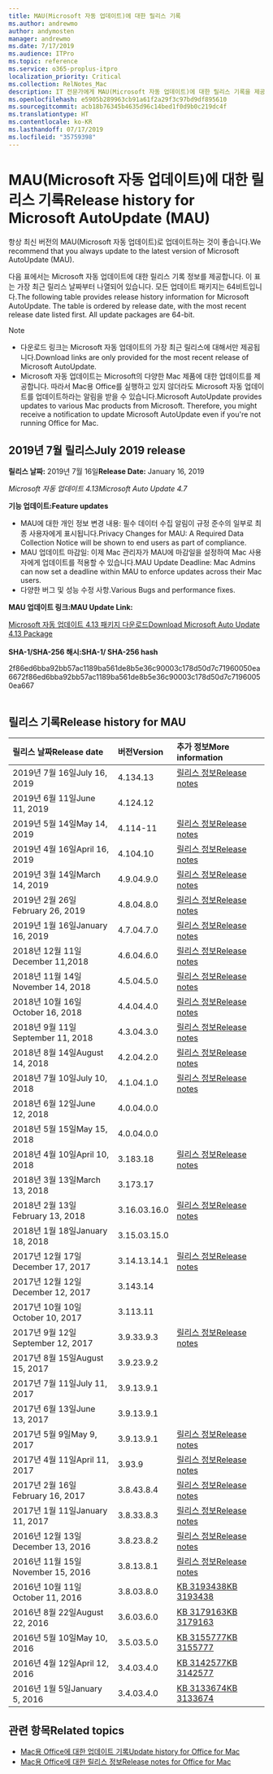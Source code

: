 ```yaml
---
title: MAU(Microsoft 자동 업데이트)에 대한 릴리스 기록
ms.author: andrewmo
author: andymosten
manager: andrewmo
ms.date: 7/17/2019
ms.audience: ITPro
ms.topic: reference
ms.service: o365-proplus-itpro
localization_priority: Critical
ms.collection: RelNotes_Mac
description: IT 전문가에게 MAU(Microsoft 자동 업데이트)에 대한 릴리스 기록을 제공합니다.
ms.openlocfilehash: e5905b289963cb91a61f2a29f3c97bd9df895610
ms.sourcegitcommit: acb18b76345b4635d96c14bed1f0d9b0c219dc4f
ms.translationtype: HT
ms.contentlocale: ko-KR
ms.lasthandoff: 07/17/2019
ms.locfileid: "35759398"
---
```

# <a name="release-history-for-microsoft-autoupdate-mau"></a><span data-ttu-id="c0432-103">MAU(Microsoft 자동 업데이트)에 대한 릴리스 기록</span><span class="sxs-lookup"><span data-stu-id="c0432-103">Release history for Microsoft AutoUpdate (MAU)</span></span>
 
<span data-ttu-id="c0432-104">항상 최신 버전의 MAU(Microsoft 자동 업데이트)로 업데이트하는 것이 좋습니다.</span><span class="sxs-lookup"><span data-stu-id="c0432-104">We recommend that you always update to the latest version of Microsoft AutoUpdate (MAU).</span></span>

<span data-ttu-id="c0432-p101">다음 표에서는 Microsoft 자동 업데이트에 대한 릴리스 기록 정보를 제공합니다. 이 표는 가장 최근 릴리스 날짜부터 나열되어 있습니다. 모든 업데이트 패키지는 64비트입니다.</span><span class="sxs-lookup"><span data-stu-id="c0432-p101">The following table provides release history information for Microsoft AutoUpdate. The table is ordered by release date, with the most recent release date listed first. All update packages are 64-bit.</span></span>


> [!NOTE]
> 
> - <span data-ttu-id="c0432-108">다운로드 링크는 Microsoft 자동 업데이트의 가장 최근 릴리스에 대해서만 제공됩니다.</span><span class="sxs-lookup"><span data-stu-id="c0432-108">Download links are only provided for the most recent release of Microsoft AutoUpdate.</span></span>
> - <span data-ttu-id="c0432-p102">Microsoft 자동 업데이트는 Microsoft의 다양한 Mac 제품에 대한 업데이트를 제공합니다. 따라서 Mac용 Office를 실행하고 있지 않더라도 Microsoft 자동 업데이트를 업데이트하라는 알림을 받을 수 있습니다.</span><span class="sxs-lookup"><span data-stu-id="c0432-p102">Microsoft AutoUpdate provides updates to various Mac products from Microsoft. Therefore, you might receive a notification to update Microsoft AutoUpdate even if you're not running Office for Mac.</span></span>
  
## <a name="july-2019-release"></a><span data-ttu-id="c0432-111">2019년 7월 릴리스</span><span class="sxs-lookup"><span data-stu-id="c0432-111">July 2019 release</span></span>

<span data-ttu-id="c0432-112">**릴리스 날짜:** 2019년 7월 16일</span><span class="sxs-lookup"><span data-stu-id="c0432-112">**Release Date:** January 16, 2019</span></span>

<span data-ttu-id="c0432-113">*Microsoft 자동 업데이트 4.13*</span><span class="sxs-lookup"><span data-stu-id="c0432-113">*Microsoft Auto Update 4.7*</span></span>

 <span data-ttu-id="c0432-114">**기능 업데이트:**</span><span class="sxs-lookup"><span data-stu-id="c0432-114">**Feature updates**</span></span>

- <span data-ttu-id="c0432-115">MAU에 대한 개인 정보 변경 내용: 필수 데이터 수집 알림이 규정 준수의 일부로 최종 사용자에게 표시됩니다.</span><span class="sxs-lookup"><span data-stu-id="c0432-115">Privacy Changes for MAU: A Required Data Collection Notice will be shown to end users as part of compliance.</span></span>
- <span data-ttu-id="c0432-116">MAU 업데이트 마감일: 이제 Mac 관리자가 MAU에 마감일을 설정하여 Mac 사용자에게 업데이트를 적용할 수 있습니다.</span><span class="sxs-lookup"><span data-stu-id="c0432-116">MAU Update Deadline: Mac Admins can now set a deadline within MAU to enforce updates across their Mac users.</span></span>
- <span data-ttu-id="c0432-117">다양한 버그 및 성능 수정 사항.</span><span class="sxs-lookup"><span data-stu-id="c0432-117">Various Bugs and performance fixes.</span></span>

<span data-ttu-id="c0432-118">**MAU 업데이트 링크:**</span><span class="sxs-lookup"><span data-stu-id="c0432-118">**MAU Update Link:**</span></span>

[<span data-ttu-id="c0432-119">Microsoft 자동 업데이트 4.13 패키지 다운로드</span><span class="sxs-lookup"><span data-stu-id="c0432-119">Download Microsoft Auto Update 4.13 Package</span></span>](https://officecdn.microsoft.com/pr/C1297A47-86C4-4C1F-97FA-950631F94777/MacAutoupdate/Microsoft_AutoUpdate_4.13.19071500_Updater.pkg)<br/>
<br/>
<span data-ttu-id="c0432-120">**SHA-1/SHA-256 해시:**</span><span class="sxs-lookup"><span data-stu-id="c0432-120">**SHA-1/ SHA-256 hash**</span></span>

<span data-ttu-id="c0432-121">2f86ed6bba92bb57ac1189ba561de8b5e36c90003c178d50d7c71960050ea667</span><span class="sxs-lookup"><span data-stu-id="c0432-121">2f86ed6bba92bb57ac1189ba561de8b5e36c90003c178d50d7c71960050ea667</span></span>
<br/><br/>

## <a name="release-history"></a><span data-ttu-id="c0432-122">릴리스 기록</span><span class="sxs-lookup"><span data-stu-id="c0432-122">Release history for MAU</span></span>

|<span data-ttu-id="c0432-123">**릴리스 날짜**</span><span class="sxs-lookup"><span data-stu-id="c0432-123">**Release date**</span></span>|<span data-ttu-id="c0432-124">**버전**</span><span class="sxs-lookup"><span data-stu-id="c0432-124">**Version**</span></span>|<span data-ttu-id="c0432-125">**추가 정보**</span><span class="sxs-lookup"><span data-stu-id="c0432-125">**More information**</span></span>||
|:-----|:-----|:-----|:-----|
|<span data-ttu-id="c0432-126">2019년 7월 16일</span><span class="sxs-lookup"><span data-stu-id="c0432-126">July 16, 2019</span></span> <br/>|<span data-ttu-id="c0432-127">4.13</span><span class="sxs-lookup"><span data-stu-id="c0432-127">4.13</span></span> <br/> |  [<span data-ttu-id="c0432-128">릴리스 정보</span><span class="sxs-lookup"><span data-stu-id="c0432-128">Release notes</span></span>](release-notes-office-for-mac.md) <br/> ||
|<span data-ttu-id="c0432-129">2019년 6월 11일</span><span class="sxs-lookup"><span data-stu-id="c0432-129">June 11, 2019</span></span> <br/>|<span data-ttu-id="c0432-130">4.12</span><span class="sxs-lookup"><span data-stu-id="c0432-130">4.12</span></span> <br/> |  <br/> ||
|<span data-ttu-id="c0432-131">2019년 5월 14일</span><span class="sxs-lookup"><span data-stu-id="c0432-131">May 14, 2019</span></span> <br/>|<span data-ttu-id="c0432-132">4.11</span><span class="sxs-lookup"><span data-stu-id="c0432-132">4-11</span></span> <br/> | [<span data-ttu-id="c0432-133">릴리스 정보</span><span class="sxs-lookup"><span data-stu-id="c0432-133">Release notes</span></span>](release-notes-office-for-mac.md#May-2019-release) <br/> | <br/> |
|<span data-ttu-id="c0432-134">2019년 4월 16일</span><span class="sxs-lookup"><span data-stu-id="c0432-134">April 16, 2019</span></span> <br/>|<span data-ttu-id="c0432-135">4.10</span><span class="sxs-lookup"><span data-stu-id="c0432-135">4.10</span></span> <br/> | [<span data-ttu-id="c0432-136">릴리스 정보</span><span class="sxs-lookup"><span data-stu-id="c0432-136">Release notes</span></span>](release-notes-office-for-mac.md#April-2019-release) <br/> |<br/> |
|<span data-ttu-id="c0432-137">2019년 3월 14일</span><span class="sxs-lookup"><span data-stu-id="c0432-137">March 14, 2019</span></span> <br/>|<span data-ttu-id="c0432-138">4.9.0</span><span class="sxs-lookup"><span data-stu-id="c0432-138">4.9.0</span></span> <br/> | [<span data-ttu-id="c0432-139">릴리스 정보</span><span class="sxs-lookup"><span data-stu-id="c0432-139">Release notes</span></span>](release-notes-office-for-mac.md#march-2019-release) <br/> | <br/> |
|<span data-ttu-id="c0432-140">2019년 2월 26일</span><span class="sxs-lookup"><span data-stu-id="c0432-140">February 26, 2019</span></span> <br/>|<span data-ttu-id="c0432-141">4.8.0</span><span class="sxs-lookup"><span data-stu-id="c0432-141">4.8.0</span></span> <br/> | [<span data-ttu-id="c0432-142">릴리스 정보</span><span class="sxs-lookup"><span data-stu-id="c0432-142">Release notes</span></span>](release-notes-office-for-mac.md#january-2019-release) <br/> |<br/> |
|<span data-ttu-id="c0432-143">2019년 1월 16일</span><span class="sxs-lookup"><span data-stu-id="c0432-143">January 16, 2019</span></span> <br/>|<span data-ttu-id="c0432-144">4.7.0</span><span class="sxs-lookup"><span data-stu-id="c0432-144">4.7.0</span></span> <br/> | [<span data-ttu-id="c0432-145">릴리스 정보</span><span class="sxs-lookup"><span data-stu-id="c0432-145">Release notes</span></span>](release-notes-office-for-mac.md#january-2019-release) <br/> | |
|<span data-ttu-id="c0432-146">2018년 12월 11일</span><span class="sxs-lookup"><span data-stu-id="c0432-146">December 11,2018</span></span> <br/>|<span data-ttu-id="c0432-147">4.6.0</span><span class="sxs-lookup"><span data-stu-id="c0432-147">4.6.0</span></span> <br/> | [<span data-ttu-id="c0432-148">릴리스 정보</span><span class="sxs-lookup"><span data-stu-id="c0432-148">Release notes</span></span>](release-notes-office-for-mac.md#december-2018-release) <br/> ||
|<span data-ttu-id="c0432-149">2018년 11월 14일</span><span class="sxs-lookup"><span data-stu-id="c0432-149">November 14, 2018</span></span> <br/> |<span data-ttu-id="c0432-150">4.5.0</span><span class="sxs-lookup"><span data-stu-id="c0432-150">4.5.0</span></span> <br/> |[<span data-ttu-id="c0432-151">릴리스 정보</span><span class="sxs-lookup"><span data-stu-id="c0432-151">Release notes</span></span>](release-notes-office-for-mac.md#november-2018-release) <br/> | |
|<span data-ttu-id="c0432-152">2018년 10월 16일</span><span class="sxs-lookup"><span data-stu-id="c0432-152">October 16, 2018</span></span> <br/> |<span data-ttu-id="c0432-153">4.4.0</span><span class="sxs-lookup"><span data-stu-id="c0432-153">4.4.0</span></span> <br/> |[<span data-ttu-id="c0432-154">릴리스 정보</span><span class="sxs-lookup"><span data-stu-id="c0432-154">Release notes</span></span>](release-notes-office-for-mac.md#october-2018-release) <br/> | |
|<span data-ttu-id="c0432-155">2018년 9월 11일</span><span class="sxs-lookup"><span data-stu-id="c0432-155">September 11, 2018</span></span>  <br/> |<span data-ttu-id="c0432-156">4.3.0</span><span class="sxs-lookup"><span data-stu-id="c0432-156">4.3.0</span></span>  <br/> |[<span data-ttu-id="c0432-157">릴리스 정보</span><span class="sxs-lookup"><span data-stu-id="c0432-157">Release notes</span></span>](release-notes-office-for-mac.md#september-2018-release) <br/> | |
|<span data-ttu-id="c0432-158">2018년 8월 14일</span><span class="sxs-lookup"><span data-stu-id="c0432-158">August 14, 2018</span></span>  <br/> |<span data-ttu-id="c0432-159">4.2.0</span><span class="sxs-lookup"><span data-stu-id="c0432-159">4.2.0</span></span>  <br/> |[<span data-ttu-id="c0432-160">릴리스 정보</span><span class="sxs-lookup"><span data-stu-id="c0432-160">Release notes</span></span>](release-notes-office-for-mac.md#august-2018-release) <br/> | |
|<span data-ttu-id="c0432-161">2018년 7월 10일</span><span class="sxs-lookup"><span data-stu-id="c0432-161">July 10, 2018</span></span>  <br/> |<span data-ttu-id="c0432-162">4.1.0</span><span class="sxs-lookup"><span data-stu-id="c0432-162">4.1.0</span></span>  <br/> |[<span data-ttu-id="c0432-163">릴리스 정보</span><span class="sxs-lookup"><span data-stu-id="c0432-163">Release notes</span></span>](release-notes-office-for-mac.md#july-2018-release) <br/> | |
|<span data-ttu-id="c0432-164">2018년 6월 12일</span><span class="sxs-lookup"><span data-stu-id="c0432-164">June 12, 2018</span></span>  <br/> |<span data-ttu-id="c0432-165">4.0.0</span><span class="sxs-lookup"><span data-stu-id="c0432-165">4.0.0</span></span>  <br/> |||
|<span data-ttu-id="c0432-166">2018년 5월 15일</span><span class="sxs-lookup"><span data-stu-id="c0432-166">May 15, 2018</span></span>  <br/> |<span data-ttu-id="c0432-167">4.0.0</span><span class="sxs-lookup"><span data-stu-id="c0432-167">4.0.0</span></span>  <br/> |||
|<span data-ttu-id="c0432-168">2018년 4월 10일</span><span class="sxs-lookup"><span data-stu-id="c0432-168">April 10, 2018</span></span>  <br/> |<span data-ttu-id="c0432-169">3.18</span><span class="sxs-lookup"><span data-stu-id="c0432-169">3.18</span></span>  <br/> |[<span data-ttu-id="c0432-170">릴리스 정보</span><span class="sxs-lookup"><span data-stu-id="c0432-170">Release notes</span></span>](release-notes-office-for-mac.md#april-2018-release) <br/> ||
|<span data-ttu-id="c0432-171">2018년 3월 13일</span><span class="sxs-lookup"><span data-stu-id="c0432-171">March 13, 2018</span></span>  <br/> |<span data-ttu-id="c0432-172">3.17</span><span class="sxs-lookup"><span data-stu-id="c0432-172">3.17</span></span>  <br/> |||
|<span data-ttu-id="c0432-173">2018년 2월 13일</span><span class="sxs-lookup"><span data-stu-id="c0432-173">February 13, 2018</span></span>  <br/> |<span data-ttu-id="c0432-174">3.16.0</span><span class="sxs-lookup"><span data-stu-id="c0432-174">3.16.0</span></span>  <br/> |[<span data-ttu-id="c0432-175">릴리스 정보</span><span class="sxs-lookup"><span data-stu-id="c0432-175">Release notes</span></span>](release-notes-office-for-mac.md#february-2018-release) <br/> | <br/> |
|<span data-ttu-id="c0432-176">2018년 1월 18일</span><span class="sxs-lookup"><span data-stu-id="c0432-176">January 18, 2018</span></span>  <br/> |<span data-ttu-id="c0432-177">3.15.0</span><span class="sxs-lookup"><span data-stu-id="c0432-177">3.15.0</span></span>  <br/> |<br/> |
|<span data-ttu-id="c0432-178">2017년 12월 17일</span><span class="sxs-lookup"><span data-stu-id="c0432-178">December 17, 2017</span></span>  <br/> |<span data-ttu-id="c0432-179">3.14.1</span><span class="sxs-lookup"><span data-stu-id="c0432-179">3.14.1</span></span>  <br/> |[<span data-ttu-id="c0432-180">릴리스 정보</span><span class="sxs-lookup"><span data-stu-id="c0432-180">Release notes</span></span>](release-notes-office-for-mac.md#december-2017-release) <br/> | <br/> |
|<span data-ttu-id="c0432-181">2017년 12월 12일</span><span class="sxs-lookup"><span data-stu-id="c0432-181">December 12, 2017</span></span>  <br/> |<span data-ttu-id="c0432-182">3.14</span><span class="sxs-lookup"><span data-stu-id="c0432-182">3.14</span></span>  <br/> ||  <br/> |
|<span data-ttu-id="c0432-183">2017년 10월 10일</span><span class="sxs-lookup"><span data-stu-id="c0432-183">October 10, 2017</span></span>  <br/> |<span data-ttu-id="c0432-184">3.11</span><span class="sxs-lookup"><span data-stu-id="c0432-184">3.11</span></span>  <br/> ||<br/> |
|<span data-ttu-id="c0432-185">2017년 9월 12일</span><span class="sxs-lookup"><span data-stu-id="c0432-185">September 12, 2017</span></span>  <br/> |<span data-ttu-id="c0432-186">3.9.3</span><span class="sxs-lookup"><span data-stu-id="c0432-186">3.9.3</span></span>  <br/> |[<span data-ttu-id="c0432-187">릴리스 정보</span><span class="sxs-lookup"><span data-stu-id="c0432-187">Release notes</span></span>](release-notes-office-for-mac.md#september-2017-release) <br/> |<br/> |
|<span data-ttu-id="c0432-188">2017년 8월 15일</span><span class="sxs-lookup"><span data-stu-id="c0432-188">August 15, 2017</span></span>  <br/> |<span data-ttu-id="c0432-189">3.9.2</span><span class="sxs-lookup"><span data-stu-id="c0432-189">3.9.2</span></span>  <br/> || <br/> |
|<span data-ttu-id="c0432-190">2017년 7월 11일</span><span class="sxs-lookup"><span data-stu-id="c0432-190">July 11, 2017</span></span>  <br/> |<span data-ttu-id="c0432-191">3.9.1</span><span class="sxs-lookup"><span data-stu-id="c0432-191">3.9.1</span></span>  <br/> || <br/> |
|<span data-ttu-id="c0432-192">2017년 6월 13일</span><span class="sxs-lookup"><span data-stu-id="c0432-192">June 13, 2017</span></span>  <br/> |<span data-ttu-id="c0432-193">3.9.1</span><span class="sxs-lookup"><span data-stu-id="c0432-193">3.9.1</span></span>  <br/> || <br/> |
|<span data-ttu-id="c0432-194">2017년 5월 9일</span><span class="sxs-lookup"><span data-stu-id="c0432-194">May 9, 2017</span></span>  <br/> |<span data-ttu-id="c0432-195">3.9.1</span><span class="sxs-lookup"><span data-stu-id="c0432-195">3.9.1</span></span>  <br/> |[<span data-ttu-id="c0432-196">릴리스 정보</span><span class="sxs-lookup"><span data-stu-id="c0432-196">Release notes</span></span>](release-notes-office-for-mac.md#may-2017-release) <br/> | <br/> |
|<span data-ttu-id="c0432-197">2017년 4월 11일</span><span class="sxs-lookup"><span data-stu-id="c0432-197">April 11, 2017</span></span>  <br/> |<span data-ttu-id="c0432-198">3.9</span><span class="sxs-lookup"><span data-stu-id="c0432-198">3.9</span></span>  <br/> |[<span data-ttu-id="c0432-199">릴리스 정보</span><span class="sxs-lookup"><span data-stu-id="c0432-199">Release notes</span></span>](release-notes-office-for-mac.md#april-2017-release) <br/> |  <br/> |
|<span data-ttu-id="c0432-200">2017년 2월 16일</span><span class="sxs-lookup"><span data-stu-id="c0432-200">February 16, 2017</span></span>  <br/> |<span data-ttu-id="c0432-201">3.8.4</span><span class="sxs-lookup"><span data-stu-id="c0432-201">3.8.4</span></span>  <br/> |[<span data-ttu-id="c0432-202">릴리스 정보</span><span class="sxs-lookup"><span data-stu-id="c0432-202">Release notes</span></span>](release-notes-office-for-mac.md#february-2017-release) <br/> | <br/> |
|<span data-ttu-id="c0432-203">2017년 1월 11일</span><span class="sxs-lookup"><span data-stu-id="c0432-203">January 11, 2017</span></span>  <br/> |<span data-ttu-id="c0432-204">3.8.3</span><span class="sxs-lookup"><span data-stu-id="c0432-204">3.8.3</span></span>  <br/> |[<span data-ttu-id="c0432-205">릴리스 정보</span><span class="sxs-lookup"><span data-stu-id="c0432-205">Release notes</span></span>](release-notes-office-for-mac.md#january-2017-release) <br/> | <br/> |
|<span data-ttu-id="c0432-206">2016년 12월 13일</span><span class="sxs-lookup"><span data-stu-id="c0432-206">December 13, 2016</span></span>  <br/> |<span data-ttu-id="c0432-207">3.8.2</span><span class="sxs-lookup"><span data-stu-id="c0432-207">3.8.2</span></span>  <br/> |[<span data-ttu-id="c0432-208">릴리스 정보</span><span class="sxs-lookup"><span data-stu-id="c0432-208">Release notes</span></span>](release-notes-office-for-mac.md#december-2016-release) <br/> | <br/> |
|<span data-ttu-id="c0432-209">2016년 11월 15일</span><span class="sxs-lookup"><span data-stu-id="c0432-209">November 15, 2016</span></span>  <br/> |<span data-ttu-id="c0432-210">3.8.1</span><span class="sxs-lookup"><span data-stu-id="c0432-210">3.8.1</span></span>  <br/> |[<span data-ttu-id="c0432-211">릴리스 정보</span><span class="sxs-lookup"><span data-stu-id="c0432-211">Release notes</span></span>](release-notes-office-for-mac.md#november-2016-release) <br/> | <br/> |
|<span data-ttu-id="c0432-212">2016년 10월 11일</span><span class="sxs-lookup"><span data-stu-id="c0432-212">October 11, 2016</span></span>  <br/> |<span data-ttu-id="c0432-213">3.8.0</span><span class="sxs-lookup"><span data-stu-id="c0432-213">3.8.0</span></span>  <br/> |[<span data-ttu-id="c0432-214">KB 3193438</span><span class="sxs-lookup"><span data-stu-id="c0432-214">KB 3193438</span></span>](https://support.microsoft.com/kb/3193438) <br/> | <br/> |
|<span data-ttu-id="c0432-215">2016년 8월 22일</span><span class="sxs-lookup"><span data-stu-id="c0432-215">August 22, 2016</span></span>  <br/> |<span data-ttu-id="c0432-216">3.6.0</span><span class="sxs-lookup"><span data-stu-id="c0432-216">3.6.0</span></span>  <br/> |[<span data-ttu-id="c0432-217">KB 3179163</span><span class="sxs-lookup"><span data-stu-id="c0432-217">KB 3179163</span></span>](https://support.microsoft.com/kb/3179163) <br/> | <br/> |
|<span data-ttu-id="c0432-218">2016년 5월 10일</span><span class="sxs-lookup"><span data-stu-id="c0432-218">May 10, 2016</span></span>  <br/> |<span data-ttu-id="c0432-219">3.5.0</span><span class="sxs-lookup"><span data-stu-id="c0432-219">3.5.0</span></span>  <br/> |[<span data-ttu-id="c0432-220">KB 3155777</span><span class="sxs-lookup"><span data-stu-id="c0432-220">KB 3155777</span></span>](https://support.microsoft.com/kb/3155777) <br/> | <br/> |
|<span data-ttu-id="c0432-221">2016년 4월 12일</span><span class="sxs-lookup"><span data-stu-id="c0432-221">April 12, 2016</span></span>  <br/> |<span data-ttu-id="c0432-222">3.4.0</span><span class="sxs-lookup"><span data-stu-id="c0432-222">3.4.0</span></span>  <br/> |[<span data-ttu-id="c0432-223">KB 3142577</span><span class="sxs-lookup"><span data-stu-id="c0432-223">KB 3142577</span></span>](https://support.microsoft.com/kb/3142577) <br/> | <br/> |
|<span data-ttu-id="c0432-224">2016년 1월 5일</span><span class="sxs-lookup"><span data-stu-id="c0432-224">January 5, 2016</span></span>  <br/> |<span data-ttu-id="c0432-225">3.4.0</span><span class="sxs-lookup"><span data-stu-id="c0432-225">3.4.0</span></span>  <br/> |[<span data-ttu-id="c0432-226">KB 3133674</span><span class="sxs-lookup"><span data-stu-id="c0432-226">KB 3133674</span></span>](https://support.microsoft.com/kb/3133674) <br/> | <br/> |


## <a name="related-topics"></a><span data-ttu-id="c0432-227">관련 항목</span><span class="sxs-lookup"><span data-stu-id="c0432-227">Related topics</span></span>

- [<span data-ttu-id="c0432-228">Mac용 Office에 대한 업데이트 기록</span><span class="sxs-lookup"><span data-stu-id="c0432-228">Update history for Office for Mac</span></span>](update-history-office-for-mac.md)
- [<span data-ttu-id="c0432-229">Mac용 Office에 대한 릴리스 정보</span><span class="sxs-lookup"><span data-stu-id="c0432-229">Release notes for Office for Mac</span></span>](release-notes-office-for-mac.md) 